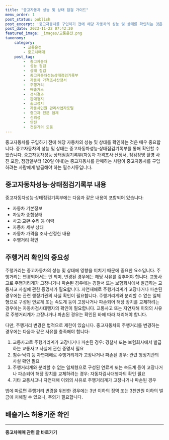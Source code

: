 ```yaml
---
title: "중고자동차 성능 및 상태 점검 가이드"
menu_order: 1
post_status: publish
post_excerpt: '중고자동차를 구입하기 전에 해당 자동차의 성능 및 상태를 확인하는 것은 매우 중요합니다. 중고자동차의 성능 및 상태는 중고자동차성능 상태점검기록부를 통해 확인할 수 있습니다. 중고자동차성능 상태점검기록부 자동차 가격조사 산정서, 점검장명 촬영 사진 포함, 점검일부터 120일 이내 는 중고자동차를 판매하는 사람이 중고자동차를 구입하려는 사람에게 발급해야 하는 필수서류입니다.'
post_date: 2023-11-22 07:42:20
featured_image: _images/교통운전.png
taxonomy:
    category:
        - 교통운전
        - 중고차매매
    post_tag:
        -  중고자동차
        -  성능 점검
        -  상태 점검
        -  중고자동차성능상태점검기록부
        -  자동차 가격조사산정서
        -  주행거리
        -  배출가스
        -  검사결과
        -  판매정지
        -  출고정지
        -  자동차민원 관리사업자포털
        -  중고차 전문 업체
        -  신뢰성
        -  안전
        -  전문가의 도움
---
```



중고자동차를 구입하기 전에 해당 자동차의 성능 및 상태를 확인하는 것은 매우 중요합니다. 중고자동차의 성능 및 상태는 중고자동차성능·상태점검기록부를 통해 확인할 수 있습니다. 중고자동차성능·상태점검기록부(자동차 가격조사·산정서, 점검장명 촬영 사진 포함, 점검일부터 120일 이내)는 중고자동차를 판매하는 사람이 중고자동차를 구입하려는 사람에게 발급해야 하는 필수서류입니다.

## 중고자동차성능·상태점검기록부 내용

중고자동차성능·상태점검기록부에는 다음과 같은 내용이 포함되어 있습니다:
- 자동차 기본정보
- 자동차 종합상태
- 사고·교환·수리 등 이력
- 자동차 세부 상태
- 자동차 가격을 조사·산정한 내용
- 주행거리 확인

## 주행거리 확인의 중요성

주행거리는 중고자동차의 성능 및 상태에 영향을 미치기 때문에 중요한 요소입니다. 주행거리는 변경되어서는 안 되며, 변경된 경우에는 해당 사유를 갖추어야 합니다. 교통사고로 주행거리계가 고장나거나 파손된 경우에는 경찰서 또는 보험회사에서 발급하는 교통사고 사실에 관한 증명서가 필요합니다. 자연재해로 주행거리계가 고장나거나 파손된 경우에는 관련 행정기관의 사실 확인이 필요합니다. 주행거리계와 분리할 수 없는 일체형으로 구성된 연료계 또는 속도계 등이 고장나거나 파손되어 해당 장치를 교체하려는 경우에는 자동차검사대행자의 확인이 필요합니다. 교통사고 또는 자연재해 이외의 사유로 주행거리계가 고장나거나 파손된 경우는 확인된 바에 따라 처리해야 합니다.

다만, 주행거리 변경은 법적으로 제한이 있습니다. 중고자동차의 주행거리를 변경하는 경우에는 다음과 같은 사유를 충족해야 합니다:
1. 교통사고로 주행거리계가 고장나거나 파손된 경우: 경찰서 또는 보험회사에서 발급하는 교통사고 사실에 관한 증명서 필요
2. 침수·낙뢰 등 자연재해로 주행거리계가 고장나거나 파손된 경우: 관련 행정기관의 사실 확인 필요
3. 주행거리계와 분리할 수 없는 일체형으로 구성된 연료계 또는 속도계 등이 고장나거나 파손되어 해당 장치를 교체하려는 경우: 자동차검사대행자의 확인 필요
4. 기타 교통사고나 자연재해 이외의 사유로 주행거리계가 고장나거나 파손된 경우

법에 따르면 주행거리 변경을 위반한 경우에는 3년 이하의 징역 또는 3천만원 이하의 벌금에 처해질 수 있으니, 주의가 필요합니다.

## 배출가스 허용기준 확인

<!-- wp:separator -->
<hr class="wp-block-separator has-alpha-channel-opacity"/>
<!-- /wp:separator -->

<!-- wp:group {"backgroundColor":"base","layout":{"type":"constrained"}} -->
<div class="wp-block-group has-base-background-color has-background"><!-- wp:paragraph {"align":"center","fontSize":"medium"} -->
<p class="has-text-align-center has-large-font-size"><strong>중고차매매 관련 글 바로가기</strong></p>
<!-- /wp:paragraph -->


<!-- wp:latest-posts
{"categories":[{"id":1891,"count":19,"description":"","link":"https://uknowlaw.com/category/%ec%a4%91%ea%b3%a0%ec%b0%a8%eb%a7%a4%eb%a7%a4/","name":"중고차매매","slug":"중고차매매","taxonomy":"category","parent":0,"meta":[],"_links":{"self":[{"href":"https://uknowlaw.com/wp-json/wp/v2/categories/1891"}],"collection":[{"href":"https://uknowlaw.com/wp-json/wp/v2/categories"}],"about":[{"href":"https://uknowlaw.com/wp-json/wp/v2/taxonomies/category"}],"wp:post_type":[{"href":"https://uknowlaw.com/wp-json/wp/v2/posts?categories=1891"}],"curies":[{"name":"wp","href":"https://api.w.org/{rel}","templated":true}]}}],"postsToShow":100,"excerptLength":28,"postLayout":"grid","columns":2,"featuredImageAlign":"left","featuredImageSizeSlug":"large","fontSize":"small"} /--></div>
<!-- /wp:group -->